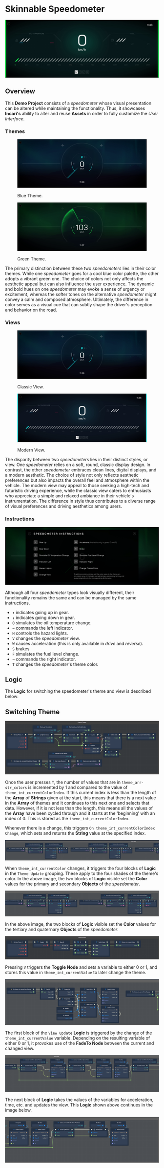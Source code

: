 # Skinnable Speedometer

![](../.gitbook/assets/demoskinnable/greenmodern.png)

## Overview

This **Demo Project** consists of a *speedometer* whose visual presentation can be altered while maintaining the functionality. Thus, it showcases **Incari's** ability to alter and reuse **Assets** in order to fully customize the *User Interface*.

### Themes

<div>
<figure><img src="../.gitbook/assets/demoskinnable/bluetheme.png" alt=""><figcaption><p>Blue Theme.</p></figcaption></figure>
<figure><img src="../.gitbook/assets/demoskinnable/greentheme.png" alt=""><figcaption><p>Green Theme.</p></figcaption></figure>
</div>

The primary distinction between these two *speedometers* lies in their color themes. While one *speedometer* goes for a cool blue color palette, the other adopts a vibrant green one. The choice of colors not only affects the aesthetic appeal but can also influence the user experience. The dynamic and bold hues on one *speedometer* may evoke a sense of urgency or excitement, whereas the softer tones on the alternative *speedometer* might convey a calm and composed atmosphere. Ultimately, the difference in color serves as a visual cue that can subtly shape the driver's perception and behavior on the road.


### Views

<div>
<figure><img src="../.gitbook/assets/demoskinnable/bluetheme.png" alt=""><figcaption><p>Classic View.</p></figcaption></figure>
<figure><img src="../.gitbook/assets/demoskinnable/bluemodern.png" alt=""><figcaption><p>Modern View.</p></figcaption></figure>
</div>


The disparity between two *speedometers* lies in their distinct styles, or view. One *speedometer* relies on a soft, round, classic display design. In contrast, the other *speedometer* embraces clean lines, digital displays, and a modern aesthetic. The choice of style not only reflects aesthetic preferences but also impacts the overall feel and atmosphere within the vehicle. The modern view may appeal to those seeking a high-tech and futuristic driving experience, while the classic view caters to enthusiasts who appreciate a simple and relaxed ambiance in their vehicle's instrumentation. The difference in style thus contributes to a diverse range of visual preferences and driving aesthetics among users.

### Instructions

![](../.gitbook/assets/demoskinnable/instructions.png)

Although all four *speedometer* types look visually different, their functionality remains the same and can be managed by the same instructions. 

* `↑` indicates going up in gear.
* `↓` indicates going down in gear.
* `O` simulates the oil temperature change.
* `←` commands the left indicator.
* `H` controls the hazard lights.
* `V` changes the *speedometer* view.
* `W` causes acceleration (this is only available in *drive* and *reverse*).
* `S` brakes
* `F` simulates the fuel level change.
* `→` commands the right indicator.
* `T` changes the *speedometer*'s theme color.

## Logic

The **Logic** for switching the speedometer's theme and view is described below:

## Switching Theme

![Logic that Controls the Speedometer's Theme.](../.gitbook/assets/controlthemeimage.png)

Once the user presses `T`, the number of values that are in `theme_arr-str_colors` is incremented by 1 and compared to the value of `theme_int_currentColorIndex`. If this current index is less than the length of the **Array** of **Strings** given at the start, this means that there is a next value in the **Array** of themes and it continues to this next one and selects that data. However, if it is not less than the length, this means all the values of the **Array** have been cycled through and it starts at the 'beginning' with an index of 0. This is stored as the `theme_int_currentColorIndex`.  

Whenever there is a change, this triggers `On theme_int_currentColorIndex Change`, which sets and returns the **String** value at the specified index. 

![Logic that Updates the Speedometer's Theme Part 1](../.gitbook/assets/themeupdate1.png)

When `theme_int_currentColor` changes, it triggers the four blocks of **Logic** in the `Theme Update` grouping. These apply to the four shades of the theme's color. In the above image, the two blocks of **Logic** visible set the **Color** values for the primary and secondary **Objects** of the *speedometer*.

![Logic that Updates the Speedometer's Theme Part 2](../.gitbook/assets/themeupdate2.png)

In the above image, the two blocks of **Logic** visible set the **Color** values for the tertiary and quaternary **Objects** of the *speedometer*. 

![Logic that Changes the Speedometer's View.](../.gitbook/assets/controlviewimage.png)

Pressing `V` triggers the **Toggle Node** and sets a variable to either 0 or 1, and stores this value in `theme_int_currentValue` to later change the theme. 

![Logic that Updates the Speedometer's View Part 1](../.gitbook/assets/viewupdate3.png)

The first block of the `View Update` **Logic** is triggered by the change of the `theme_int_currentValue` variable. Depending on the resulting variable of either 0 or 1, it provokes use of the **FadeTo Node** between the current and changed view.

![Logic that Updates the Speedometer's View Part 2](../.gitbook/assets/viewupdate4.png)

The next block of **Logic** takes the values of the variables for acceleration, time, etc. and updates the view. This **Logic** shown above continues in the image below. 

![Logic that Updates the Speedometer's View Part 3](../.gitbook/assets/viewupdate5.png)
